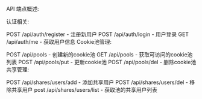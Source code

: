 API 端点概述:

认证相关:

POST /api/auth/register - 注册新用户
POST /api/auth/login - 用户登录
GET /api/auth/me - 获取用户信息
Cookie池管理:

POST /api/pools - 创建新的cookie池
GET /api/pools - 获取可访问的cookie池列表
POST /api/pools/put - 更新cookie池
POST /api/pools/del - 删除cookie池
共享管理:

POST /api/shares/users/add - 添加共享用户
POST /api/shares/users/del - 移除共享用户
post /api/shares/users/list - 获取池的共享用户列表
